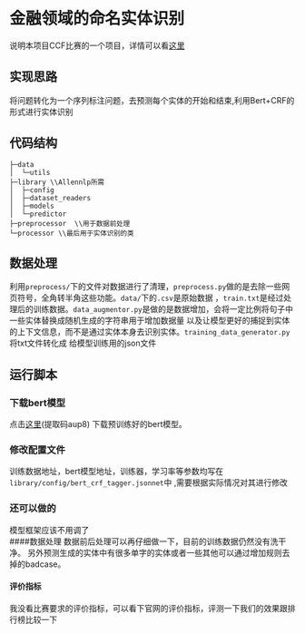 # 金融领域的命名实体识别

说明本项目CCF比赛的一个项目，详情可以看[这里](https://www.datafountain.cn/competitions/353)

## 实现思路

将问题转化为一个序列标注问题，去预测每个实体的开始和结束,利用Bert+CRF的形式进行实体识别

## 代码结构
```
├─data
│  └─utils
├─library \\Allennlp所需
│  ├─config 
│  ├─dataset_readers
│  ├─models
│  └─predictor
├─preprocessor  \\用于数据前处理
└─processor \\最后用于实体识别的类
```

## 数据处理
利用`preprocess/`下的文件对数据进行了清理，`preprocess.py`做的是去除一些网页符号，全角转半角这些功能。`data/`下的`.csv`是原始数据
，`train.txt`是经过处理后的训练数据。`data_augmentor.py`是做的是数据增加，会将一定比例将句子中一些实体替换成随机生成的字符串用于增加数据量
以及让模型更好的捕捉到实体的上下文信息，而不是通过实体本身去识别实体。`training_data_generator.py`将txt文件转化成
给模型训练用的json文件

## 运行脚本

### 下载bert模型
点击[这里](https://pan.baidu.com/s/1KBNNygpDlLeO7dvKB79zTg)(提取码aup8)
下载预训练好的bert模型。

### 修改配置文件  
训练数据地址，bert模型地址，训练器，学习率等参数均写在`library/config/bert_crf_tagger.jsonnet`中
,需要根据实际情况对其进行修改

### 还可以做的
模型框架应该不用调了  
####数据处理
数据前后处理可以再仔细做一下，目前的训练数据仍然没有洗干净。
另外预测生成的实体中有很多单字的实体或者一些其他可以通过增加规则去掉的badcase。

#### 评价指标
我没看比赛要求的评价指标，可以看下官网的评价指标，评测一下我们的效果跟排行榜比较一下
